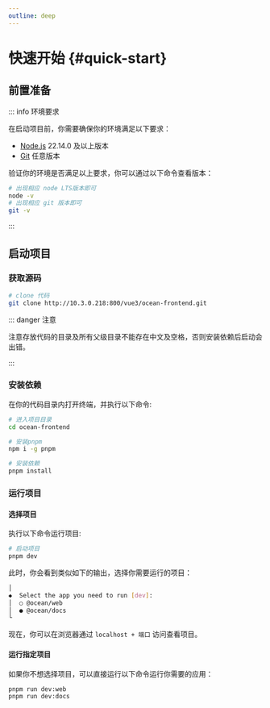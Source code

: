 ```yaml
---
outline: deep
---
```


# 快速开始 {#quick-start}

## 前置准备

::: info 环境要求

在启动项目前，你需要确保你的环境满足以下要求：

- [Node.js](https://nodejs.org/en) 22.14.0 及以上版本
- [Git](https://git-scm.com/) 任意版本

验证你的环境是否满足以上要求，你可以通过以下命令查看版本：

```bash
# 出现相应 node LTS版本即可
node -v
# 出现相应 git 版本即可
git -v
```

:::

## 启动项目

### 获取源码

```bash
# clone 代码
git clone http://10.3.0.218:800/vue3/ocean-frontend.git
```

::: danger 注意

注意存放代码的目录及所有父级目录不能存在中文及空格，否则安装依赖后启动会出错。

:::

### 安装依赖

在你的代码目录内打开终端，并执行以下命令:

```bash
# 进入项目目录
cd ocean-frontend

# 安装pnpm
npm i -g pnpm

# 安装依赖
pnpm install
```

### 运行项目

#### 选择项目

执行以下命令运行项目:

```bash
# 启动项目
pnpm dev
```

此时，你会看到类似如下的输出，选择你需要运行的项目：

```bash
│
◆  Select the app you need to run [dev]:
│  ○ @ocean/web
│  ● @ocean/docs
└
```

现在，你可以在浏览器通过 `localhost + 端口` 访问查看项目。

#### 运行指定项目

如果你不想选择项目，可以直接运行以下命令运行你需要的应用：

```bash
pnpm run dev:web
pnpm run dev:docs
```
